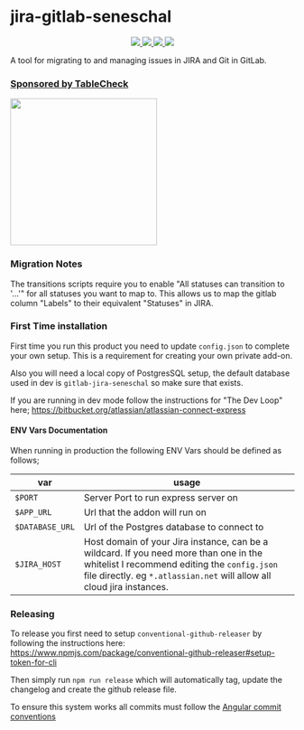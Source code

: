 # jira-gitlab-seneschal

<p align="center">
    <a href="https://hub.docker.com/r/simeonc/jira-gitlab-seneschal/builds/" alt="Stars on docker">
        <img src="https://img.shields.io/docker/stars/simeonc/jira-gitlab-seneschal.svg" />
    </a>
    <a href="https://hub.docker.com/r/simeonc/jira-gitlab-seneschal/builds/" alt="Pulls on docker">
        <img src="https://img.shields.io/docker/pulls/simeonc/jira-gitlab-seneschal.svg" />
    </a>
    <a href="https://hub.docker.com/r/simeonc/jira-gitlab-seneschal/builds/" alt="Docker Automated Build">
        <img src="https://img.shields.io/docker/automated/simeonc/jira-gitlab-seneschal.svg" />
    </a>
    <a href="https://hub.docker.com/r/simeonc/jira-gitlab-seneschal/builds/" alt="Docker Status">
        <img src="https://img.shields.io/docker/build/simeonc/jira-gitlab-seneschal.svg" />
    </a>
</p>
A tool for migrating to and managing issues in JIRA and Git in GitLab.

<div style="display: flex; flex-direction: column; justify-content: center;">
    <h3><a href="https://corp.tablecheck.com">Sponsored by TableCheck</a></h3>
  <a href="https://corp.tablecheck.com"><img width="260" src="https://corp.tablecheck.com/images/logo/tc-logo-color.svg" /></a>
</div>


### Migration Notes

The transitions scripts require you to enable "All statuses can transition to '...'" for all statuses you want to map to. This allows us to map the gitlab column "Labels" to their equivalent "Statuses" in JIRA.

### First Time installation

First time you run this product you need to update `config.json` to complete your own setup.
This is a requirement for creating your own private add-on.

Also you will need a local copy of PostgresSQL setup, the default database used in dev is `gitlab-jira-seneschal` so make sure that exists.

If you are running in dev mode follow the instructions for "The Dev Loop" here; https://bitbucket.org/atlassian/atlassian-connect-express

#### ENV Vars Documentation

When running in production the following ENV Vars should be defined as follows;

| var             | usage                                                        |
| --------------- | ------------------------------------------------------------ |
| `$PORT`         | Server Port to run express server on                         |
| `$APP_URL`      | Url that the addon will run on                               |
| `$DATABASE_URL` | Url of the Postgres database to connect to                   |
| `$JIRA_HOST`    | Host domain of your Jira instance, can be a wildcard. If you need more than one in the whitelist I recommend editing the `config.json` file directly. eg `*.atlassian.net` will allow all cloud jira instances. |

### Releasing

To release you first need to setup `conventional-github-releaser` by following the instructions here: https://www.npmjs.com/package/conventional-github-releaser#setup-token-for-cli

Then simply run `npm run release` which will automatically tag, update the changelog and create the github release file.

To ensure this system works all commits must follow the [Angular commit conventions](https://github.com/bcoe/conventional-changelog-standard/blob/master/convention.md)